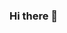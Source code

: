 ### Hi there 👋

<!--
**nayanjr/nayanjr** is a ✨ _special_ ✨ repository because its `README.md` (this file) appears on your GitHub profile.

Here are some ideas to get you started:

- 🔭 I’m currently working on Devops
- 🌱 I’m currently learning Full stack through a masters in applied computer Science
-->
